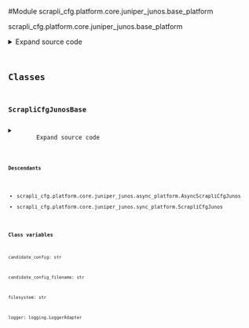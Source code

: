 <link rel="preload stylesheet" as="style" href="https://cdnjs.cloudflare.com/ajax/libs/10up-sanitize.css/11.0.1/sanitize.min.css" integrity="sha256-PK9q560IAAa6WVRRh76LtCaI8pjTJ2z11v0miyNNjrs=" crossorigin>
<link rel="preload stylesheet" as="style" href="https://cdnjs.cloudflare.com/ajax/libs/10up-sanitize.css/11.0.1/typography.min.css" integrity="sha256-7l/o7C8jubJiy74VsKTidCy1yBkRtiUGbVkYBylBqUg=" crossorigin>
<link rel="stylesheet preload" as="style" href="https://cdnjs.cloudflare.com/ajax/libs/highlight.js/10.1.1/styles/github.min.css" crossorigin>
<script defer src="https://cdnjs.cloudflare.com/ajax/libs/highlight.js/10.1.1/highlight.min.js" integrity="sha256-Uv3H6lx7dJmRfRvH8TH6kJD1TSK1aFcwgx+mdg3epi8=" crossorigin></script>
<script>window.addEventListener('DOMContentLoaded', () => hljs.initHighlighting())</script>















#Module scrapli_cfg.platform.core.juniper_junos.base_platform

scrapli_cfg.platform.core.juniper_junos.base_platform

<details class="source">
    <summary>
        <span>Expand source code</span>
    </summary>
    <pre>
        <code class="python">
"""scrapli_cfg.platform.core.juniper_junos.base_platform"""
import re
from datetime import datetime
from logging import LoggerAdapter
from typing import Tuple

from scrapli_cfg.platform.core.juniper_junos.patterns import (
    EDIT_PATTERN,
    OUTPUT_HEADER_PATTERN,
    VERSION_PATTERN,
)

CONFIG_SOURCES = [
    "running",
]


class ScrapliCfgJunosBase:
    logger: LoggerAdapter
    candidate_config: str
    candidate_config_filename: str
    _in_configuration_session: bool
    _replace: bool
    _set: bool
    filesystem: str

    @staticmethod
    def _parse_version(device_output: str) -> str:
        """
        Parse version string out of device output

        Args:
            device_output: output from show version command

        Returns:
            str: device version string

        Raises:
            N/A

        """
        version_string_search = re.search(pattern=VERSION_PATTERN, string=device_output)

        if not version_string_search:
            return ""

        version_string = version_string_search.group(0) or ""
        return version_string

    def _reset_config_session(self) -> None:
        """
        Reset config session info

        Resets the candidate config and config session name attributes -- when these are "empty" we
        know there is no current config session

        Args:
            N/A

        Returns:
            None

        Raises:
            N/A

        """
        self.logger.debug("resetting candidate config and candidate config file name")
        self.candidate_config = ""
        self.candidate_config_filename = ""
        self._in_configuration_session = False
        self._set = False

    def _prepare_config_payloads(self, config: str) -> str:
        """
        Prepare a configuration so it can be nicely sent to the device via scrapli

        Args:
            config: configuration to prep

        Returns:
            str: string of config lines to write to candidate config file

        Raises:
            N/A

        """
        final_config_list = []
        for config_line in config.splitlines():
            final_config_list.append(
                f"echo >> {self.filesystem}{self.candidate_config_filename} '{config_line}'"
            )

        final_config = "\n".join(final_config_list)

        return final_config

    def _prepare_load_config(self, config: str, replace: bool) -> str:
        """
        Handle pre "load_config" operations for parity between sync and async

        Args:
            config: candidate config to load
            replace: True/False replace the configuration; passed here so it can be set at the class
                level as we need to stay in config mode and we need to know if we are doing a merge
                or a replace when we go to diff things

        Returns:
            str: string of config to write to candidate config file

        Raises:
            N/A

        """
        self.candidate_config = config

        if not self.candidate_config_filename:
            self.candidate_config_filename = f"scrapli_cfg_{round(datetime.now().timestamp())}"
            self.logger.debug(
                f"candidate config file name will be '{self.candidate_config_filename}'"
            )

        config = self._prepare_config_payloads(config=config)
        self._replace = replace

        return config

    def _normalize_source_candidate_configs(self, source_config: str) -> Tuple[str, str]:
        """
        Normalize candidate config and source config so that we can easily diff them

        Args:
            source_config: current config of the source config store

        Returns:
            ScrapliCfgDiff: scrapli cfg diff object

        Raises:
            N/A

        """
        self.logger.debug("normalizing source and candidate configs for diff object")

        source_config = re.sub(pattern=OUTPUT_HEADER_PATTERN, string=source_config, repl="")
        source_config = re.sub(pattern=EDIT_PATTERN, string=source_config, repl="")
        source_config = "\n".join(line for line in source_config.splitlines() if line)
        candidate_config = re.sub(
            pattern=OUTPUT_HEADER_PATTERN, string=self.candidate_config, repl=""
        )
        candidate_config = "\n".join(line for line in candidate_config.splitlines() if line)

        return source_config, candidate_config
        </code>
    </pre>
</details>




## Classes

### ScrapliCfgJunosBase



<details class="source">
    <summary>
        <span>Expand source code</span>
    </summary>
    <pre>
        <code class="python">
class ScrapliCfgJunosBase:
    logger: LoggerAdapter
    candidate_config: str
    candidate_config_filename: str
    _in_configuration_session: bool
    _replace: bool
    _set: bool
    filesystem: str

    @staticmethod
    def _parse_version(device_output: str) -> str:
        """
        Parse version string out of device output

        Args:
            device_output: output from show version command

        Returns:
            str: device version string

        Raises:
            N/A

        """
        version_string_search = re.search(pattern=VERSION_PATTERN, string=device_output)

        if not version_string_search:
            return ""

        version_string = version_string_search.group(0) or ""
        return version_string

    def _reset_config_session(self) -> None:
        """
        Reset config session info

        Resets the candidate config and config session name attributes -- when these are "empty" we
        know there is no current config session

        Args:
            N/A

        Returns:
            None

        Raises:
            N/A

        """
        self.logger.debug("resetting candidate config and candidate config file name")
        self.candidate_config = ""
        self.candidate_config_filename = ""
        self._in_configuration_session = False
        self._set = False

    def _prepare_config_payloads(self, config: str) -> str:
        """
        Prepare a configuration so it can be nicely sent to the device via scrapli

        Args:
            config: configuration to prep

        Returns:
            str: string of config lines to write to candidate config file

        Raises:
            N/A

        """
        final_config_list = []
        for config_line in config.splitlines():
            final_config_list.append(
                f"echo >> {self.filesystem}{self.candidate_config_filename} '{config_line}'"
            )

        final_config = "\n".join(final_config_list)

        return final_config

    def _prepare_load_config(self, config: str, replace: bool) -> str:
        """
        Handle pre "load_config" operations for parity between sync and async

        Args:
            config: candidate config to load
            replace: True/False replace the configuration; passed here so it can be set at the class
                level as we need to stay in config mode and we need to know if we are doing a merge
                or a replace when we go to diff things

        Returns:
            str: string of config to write to candidate config file

        Raises:
            N/A

        """
        self.candidate_config = config

        if not self.candidate_config_filename:
            self.candidate_config_filename = f"scrapli_cfg_{round(datetime.now().timestamp())}"
            self.logger.debug(
                f"candidate config file name will be '{self.candidate_config_filename}'"
            )

        config = self._prepare_config_payloads(config=config)
        self._replace = replace

        return config

    def _normalize_source_candidate_configs(self, source_config: str) -> Tuple[str, str]:
        """
        Normalize candidate config and source config so that we can easily diff them

        Args:
            source_config: current config of the source config store

        Returns:
            ScrapliCfgDiff: scrapli cfg diff object

        Raises:
            N/A

        """
        self.logger.debug("normalizing source and candidate configs for diff object")

        source_config = re.sub(pattern=OUTPUT_HEADER_PATTERN, string=source_config, repl="")
        source_config = re.sub(pattern=EDIT_PATTERN, string=source_config, repl="")
        source_config = "\n".join(line for line in source_config.splitlines() if line)
        candidate_config = re.sub(
            pattern=OUTPUT_HEADER_PATTERN, string=self.candidate_config, repl=""
        )
        candidate_config = "\n".join(line for line in candidate_config.splitlines() if line)

        return source_config, candidate_config
        </code>
    </pre>
</details>


#### Descendants
- scrapli_cfg.platform.core.juniper_junos.async_platform.AsyncScrapliCfgJunos
- scrapli_cfg.platform.core.juniper_junos.sync_platform.ScrapliCfgJunos
#### Class variables

    
`candidate_config: str`




    
`candidate_config_filename: str`




    
`filesystem: str`




    
`logger: logging.LoggerAdapter`